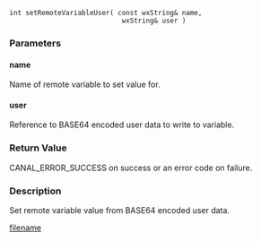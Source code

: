 



```clike
int setRemoteVariableUser( const wxString& name, 
                            wxString& user )
```

### Parameters

#### name
Name of remote variable to set value for.

#### user
Reference to BASE64 encoded user data to write to variable.

### Return Value
CANAL_ERROR_SUCCESS on success or an error code on failure. 

### Description
Set remote variable value from BASE64 encoded user data. 



[filename](./bottom_copyright.md ':include')